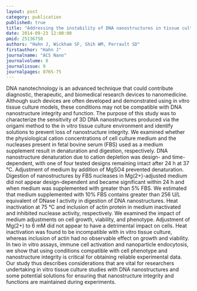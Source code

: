 ```yaml
---
layout: post
category: publication
published: true
title: "Addressing the instability of DNA nanostructures in tissue culture."
date: 2014-09-23 12:00:00
pmid: 25136758
authors: "Hahn J, Wickham SF, Shih WM, Perrault SD"
firstauthor: "Hahn J"
journalname: "ACS Nano"
journalvolume: 8
journalissue: 9
journalpages: 8765-75
---
```


DNA nanotechnology is an advanced technique that could contribute diagnostic, therapeutic, and biomedical research devices to nanomedicine. Although such devices are often developed and demonstrated using in vitro tissue culture models, these conditions may not be compatible with DNA nanostructure integrity and function. The purpose of this study was to characterize the sensitivity of 3D DNA nanostructures produced via the origami method to the in vitro tissue culture environment and identify solutions to prevent loss of nanostructure integrity. We examined whether the physiological cation concentrations of cell culture medium and the nucleases present in fetal bovine serum (FBS) used as a medium supplement result in denaturation and digestion, respectively. DNA nanostructure denaturation due to cation depletion was design- and time-dependent, with one of four tested designs remaining intact after 24 h at 37 °C. Adjustment of medium by addition of MgSO4 prevented denaturation. Digestion of nanostructures by FBS nucleases in Mg(2+)-adjusted medium did not appear design-dependent and became significant within 24 h and when medium was supplemented with greater than 5% FBS. We estimated that medium supplemented with 10% FBS contains greater than 256 U/L equivalent of DNase I activity in digestion of DNA nanostructures. Heat inactivation at 75 °C and inclusion of actin protein in medium inactivated and inhibited nuclease activity, respectively. We examined the impact of medium adjustments on cell growth, viability, and phenotype. Adjustment of Mg(2+) to 6 mM did not appear to have a detrimental impact on cells. Heat inactivation was found to be incompatible with in vitro tissue culture, whereas inclusion of actin had no observable effect on growth and viability. In two in vitro assays, immune cell activation and nanoparticle endocytosis, we show that using conditions compatible with cell phenotype and nanostructure integrity is critical for obtaining reliable experimental data. Our study thus describes considerations that are vital for researchers undertaking in vitro tissue culture studies with DNA nanostructures and some potential solutions for ensuring that nanostructure integrity and functions are maintained during experiments.

